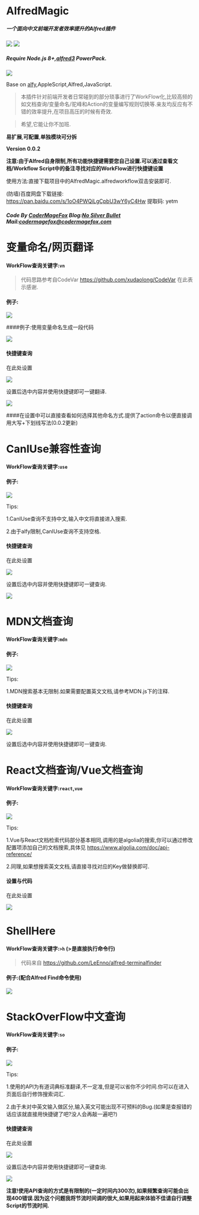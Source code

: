# AlfredMagic
#####  一个面向中文前端开发者效率提升的Alfred插件
![](https://img.shields.io/badge/NodeJs-8.0%2B-green.svg) ![](https://img.shields.io/badge/Alfred-3-green.svg)

#####  Require Node.js 8+,[alfred3](https://www.alfredapp.com/) PowerPack.
![](./icon.png) 


Base on [alfy](https://github.com/sindresorhus/alfy),AppleScript,Alfred,JavaScript.

>本插件针对前端开发者日常碰到的部分琐事进行了WorkFlow化,比较高频的如文档查询/变量命名/驼峰和Action的变量编写规则切换等.亲友均反应有不错的效率提升,在项目高压的时候有奇效.

>希望,它能让你不加班.

**易扩展**,**可配置**,**单独模块可分拆**

**Version 0.0.2**

**注意:由于Alfred自身限制,所有功能快捷键需要您自己设置.可以通过查看文档/Workflow Script中的备注寻找对应的WorkFlow进行快捷键设置**

使用方法:直接下载项目中的AlfredMagic.alfredworkflow双击安装即可.

(防墙)百度网盘下载链接: https://pan.baidu.com/s/1oO4PWQiLgCpbU3wY6yC4Hw 提取码: yetm 


#####  Code By [CoderMageFox](https://github.com/CoderMageFox) Blog:[No Silver Bullet](http://blog.codermagefox.com/) Mail:codermagefox@codermagefox.com

# 变量命名/网页翻译

#### WorkFlow查询关键字:`vn`

>代码思路参考自CodeVar https://github.com/xudaolong/CodeVar 在此表示感谢.

#### 例子:


![](./PICS/VariableName.gif)


####例子:使用变量命名生成一段代码

![](./PICS/VariableName-1.gif)

#### 快捷键查询
在此处设置

![](./PICS/VariableName-key.png)

设置后选中内容并使用快捷键即可一键翻译.

![](./PICS/VariableName-2.gif)

####在设置中可以直接查看如何选择其他命名方式.提供了action命令以便直接调用大写+下划线写法(0.0.2更新)


# CanIUse兼容性查询
#### WorkFlow查询关键字:`use`
#### 例子:

![](./PICS/CanIUse.gif)

Tips:

1.CanIUse查询不支持中文,输入中文将直接进入搜索.

2.由于alfy限制,CanIUse查询不支持空格.

#### 快捷键查询
在此处设置

![](./PICS/CanIUse-1.png)

设置后选中内容并使用快捷键即可一键查询.

![](./PICS/CanIUse-key.gif)

# MDN文档查询
#### WorkFlow查询关键字:`mdn`
#### 例子:

![](./PICS/MDN.gif)

Tips:

1.MDN搜索基本无限制.如果需要配置英文文档,请参考MDN.js下的注释.

#### 快捷键查询
在此处设置

![](./PICS/MDN-key.png)

设置后选中内容并使用快捷键即可一键查询.

# React文档查询/Vue文档查询
#### WorkFlow查询关键字:`react`,`vue`
#### 例子:

![](./PICS/React.gif)

Tips:

1.Vue与React文档检索代码部分基本相同,调用的是algolia的搜索,你可以通过修改配置项添加自己的文档搜索,具体见 https://www.algolia.com/doc/api-reference/

2.同理,如果想搜索英文文档,请直接寻找对应的Key做替换即可.

#### 设置与代码
在此处设置


![](./PICS/React-key.png)

#  ShellHere 

####  WorkFlow查询关键字:`>h` (>是直接执行命令行)

>代码来自 https://github.com/LeEnno/alfred-terminalfinder 

####  例子:(配合Alfred Find命令使用)

![](./PICS/ShellHere.gif)

#  StackOverFlow中文查询
####  WorkFlow查询关键字:`so`
####  例子:

![](./PICS/So.gif)

Tips:

1.使用的API为有道词典标准翻译,不一定准,但是可以省你不少时间.你可以在进入页面后自行修饰搜索词汇.

2.由于未对中英文输入做区分,输入英文可能出现不可预料的Bug.(如果是查报错的话应该就直接用快捷键了吧?没人会再敲一遍吧?)

####  快捷键查询
在此处设置

![](./PICS/So-1.png)

设置后选中内容并使用快捷键即可一键查询.

![](./PICS/So-key.gif)

**注意!使用API查询的方式是有限制的(一定时间内300次),如果频繁查询可能会出现400错误.因为这个问题我将节流时间调的很大,如果用起来体验不佳请自行调整Script的节流时间.**
